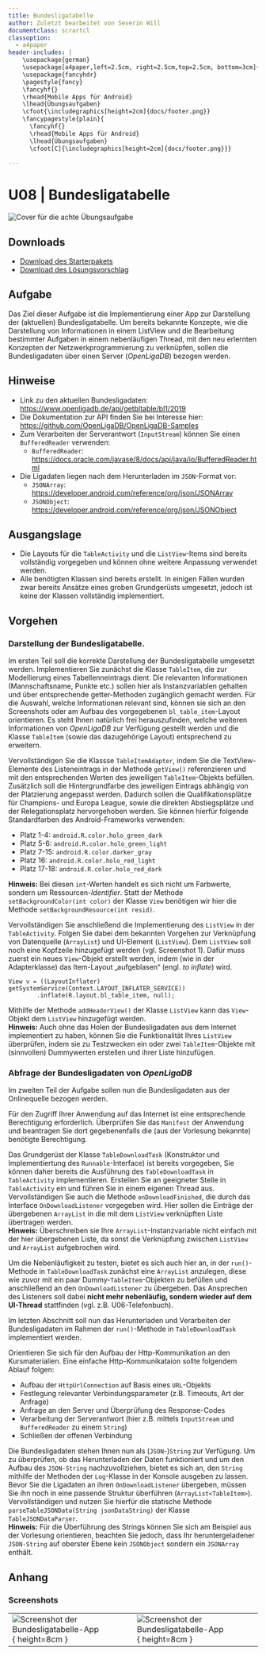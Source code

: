 ```yaml
---
title: Bundesligatabelle
author: Zuletzt bearbeitet von Severin Will
documentclass: scrartcl
classoption:
  - a4paper
header-includes: |
    \usepackage{german} 
    \usepackage[a4paper,left=2.5cm, right=2.5cm,top=2.5cm, bottom=3cm]{geometry}
    \usepackage{fancyhdr}
    \pagestyle{fancy}
    \fancyhf{}
    \rhead{Mobile Apps für Android}
    \lhead{Übungsaufgaben}
    \cfoot{\includegraphics[height=2cm]{docs/footer.png}}
    \fancypagestyle{plain}{
      \fancyhf{}
      \rhead{Mobile Apps für Android}
      \lhead{Übungsaufgaben}
      \cfoot[C]{\includegraphics[height=2cm]{docs/footer.png}}}
      
---
```


# U08 | Bundesligatabelle

![Cover für die achte Übungsaufgabe](./docs/cover.png)

## Downloads

- [Download des Starterpakets](https://github.com/Android-Regensburg/U08-Bundesligatabelle/archive/starter.zip)
- [Download des Lösungsvorschlag](https://github.com/Android-Regensburg/U08-Bundesligatabelle/archive/solution.zip)

## Aufgabe

Das Ziel dieser Aufgabe ist die Implementierung einer App zur Darstellung der (aktuellen) Bundesligatabelle. Um bereits bekannte Konzepte, wie die Darstellung von Informationen in einem ListView und die Bearbeitung bestimmter Aufgaben in einem nebenläufigen Thread, mit den neu erlernten Konzepten der Netzwerkprogrammierung zu verknüpfen, sollen die Bundesligadaten über einen Server (*OpenLigaDB*) bezogen werden.

## Hinweise

* Link zu den aktuellen Bundesligadaten: https://www.openligadb.de/api/getbltable/bl1/2019
* Die Dokumentation zur API finden Sie bei Interesse hier: https://github.com/OpenLigaDB/OpenLigaDB-Samples
* Zum Verarbeiten der Serverantwort (`InputStream`) können Sie einen `BufferedReader` verwenden:
  * `BufferedReader`: https://docs.oracle.com/javase/8/docs/api/java/io/BufferedReader.html
* Die Ligadaten liegen nach dem Herunterladen im `JSON`-Format vor:
  * `JSONArray`: https://developer.android.com/reference/org/json/JSONArray 
  * `JSONObject`: https://developer.android.com/reference/org/json/JSONObject

## Ausgangslage
* Die Layouts für die `TableActivity` und die `ListView`-Items sind bereits vollständig vorgegeben und können ohne weitere Anpassung verwendet werden.
* Alle benötigten Klassen sind bereits erstellt. In einigen Fällen wurden zwar bereits Ansätze eines groben Grundgerüsts umgesetzt, jedoch ist keine der Klassen vollständig implementiert.

## Vorgehen
### Darstellung der Bundesligatabelle.  
Im ersten Teil soll die korrekte Darstellung der Bundesligatabelle umgesetzt werden.
Implementieren Sie zunächst die Klasse `TableItem`, die zur Modellierung eines Tabellenneintrags dient. Die relevanten Informationen (Mannschaftsname, Punkte etc.) sollen hier als Instanzvariablen gehalten und über entsprechende getter-Methoden zugänglich gemacht werden. Für die Auswahl, welche Informationen relevant sind, können sie sich an den Screenshots oder am Aufbau des vorgegebenen `bl_table_item`-Layout orientieren.
Es steht Ihnen natürlich frei herauszufinden, welche weiteren Informationen von *OpenLigaDB* zur Verfügung gestellt werden und die Klasse `TableItem` (sowie das dazugehörige Layout) entsprechend zu erweitern.

Vervollständigen Sie die Klassse `TableItemAdapter`, indem Sie die TextView-Elemente des Listeneintrags in der Methode `getView()` referenzieren und mit den entsprechenden Werten des jeweiligen `TableItem`-Objekts befüllen.
Zusätzlich soll die Hintergrundfarbe des jeweiligen Eintrags abhängig von der Platzierung angepasst werden. Dadurch sollen die Qualifikationsplätze für Champions- und Europa League, sowie die direkten Abstiegsplätze und der Relegationsplatz hervorgehoben werden. Sie können hierfür folgende Standardfarben des Android-Frameworks verwenden:
* Platz 1-4: `android.R.color.holo_green_dark`  
* Platz 5-6: `android.R.color.holo_green_light`  
* Platz 7-15: `android.R.color.darker_gray`  
* Platz 16: `android.R.color.holo_red_light`  
* Platz 17-18: `android.R.color.holo_red_dark`  

**Hinweis:** Bei diesen `int`-Werten handelt es sich nicht um Farbwerte, sondern um Ressourcen-*Identifier*. Statt der Methode `setBackgroundColor(int color)` der Klasse `View` benötigen wir hier die Methode `setBackgroundResource(int resid)`. 

Vervollständigen Sie anschließend die Implementierung des `ListView` in der `TableActivity`. Folgen Sie dabei dem bekannten Vorgehen zur Verknüpfung von Datenquelle (`ArrayList`) und UI-Element (`ListView`).
Dem `ListView` soll noch eine Kopfzeile hinzugefügt werden (vgl. Screenshot 1). Dafür muss zuerst ein neues `View`-Objekt erstellt werden, indem (wie in der Adapterklasse) das Item-Layout „aufgeblasen“ (engl. *to inflate*) wird.
```
View v = ((LayoutInflater) getSystemService(Context.LAYOUT_INFLATER_SERVICE))
        .inflate(R.layout.bl_table_item, null);
```
Mithilfe der Methode `addHeaderView()` der Klasse `ListView` kann das `View`-Objekt dem `ListView` hinzugefügt werden.  
**Hinweis:** Auch ohne das Holen der Bundesligadaten aus dem Internet implementiert zu haben, können Sie die Funktionalität Ihres `ListView` überprüfen, indem sie zu Testzwecken ein oder zwei `TableItem`-Objekte mit (sinnvollen) Dummywerten erstellen und ihrer Liste hinzufügen.

### Abfrage der Bundesligadaten von *OpenLigaDB*
Im zweiten Teil der Aufgabe sollen nun die Bundesligadaten aus der Onlinequelle bezogen werden.

Für den Zugriff Ihrer Anwendung auf das Internet ist eine entsprechende Berechtigung erforderlich. Überprüfen Sie das `Manifest` der Anwendung und beantragen Sie dort gegebenenfalls die (aus der Vorlesung bekannte) benötigte Berechtigung.

Das Grundgerüst der Klasse `TableDownloadTask` (Konstruktor und Implementiertung des `Runnable`-Interface) ist bereits vorgegeben, Sie können daher bereits die Ausführung des `TableDownloadTask` in `TableActivity` implementieren. Erstellen Sie an geeigneter Stelle in `TableActivity` ein   und führen Sie in einem eigenen Thread aus. Vervollständigen Sie auch die Methode `onDownloadFinished`, die durch das Interface `OnDownloadListener` vorgegeben wird. Hier sollen die Einträge der übergebenen `ArrayList` in die mit dem `ListView` verknüpften Liste übertragen werden.  
**Hinweis:** Überschreiben sie Ihre `ArrayList`-Instanzvariable nicht einfach mit der hier übergebenen Liste, da sonst die Verknüpfung zwischen `ListView` und `ArrayList` aufgebrochen wird.
  
Um die Nebenläufigkeit zu testen, bietet es sich auch hier an, in der `run()`-Methode in `TableDownloadTask` zunächst eine `ArrayList` anzulegen, diese wie zuvor mit ein paar Dummy-`TableItem`-Objekten zu befüllen und anschließend an den `OnDownloadListener` zu übergeben. Das Ansprechen des Listeners soll dabei **nicht mehr nebenläufig, sondern wieder auf dem UI-Thread** stattfinden (vgl. z.B. U06-Telefonbuch).
  
Im letzten Abschnitt soll nun das Herunterladen und Verarbeiten der Bundesligadaten im Rahmen der `run()`-Methode in `TableDownloadTask` implementiert werden.
  
Orientieren Sie sich für den Aufbau der Http-Kommunikation an den Kursmaterialien. Eine einfache Http-Kommunikataion sollte folgendem Ablauf folgen:
* Aufbau der `HttpUrlConnection` auf Basis eines `URL`-Objekts  
* Festlegung relevanter Verbindungsparameter (z.B. Timeouts, Art der Anfrage)  
* Anfrage an den Server und Überprüfung des Response-Codes  
* Verarbeitung der Serverantwort (hier z.B. mittels `InputStream` und `BufferedReader` zu einem `String`)  
* Schließen der offenen Verbindung
  
Die Bundesligadaten stehen Ihnen nun als (`JSON`-)`String` zur Verfügung. Um zu überprüfen, ob das Herunterladen der Daten funktioniert und um den Aufbau des `JSON-String` nachzuvollziehen, bietet es sich an, den `String` mithilfe der Methoden der `Log`-Klasse in der Konsole ausgeben zu lassen. Bevor Sie die Ligadaten an ihren `OnDownloadListener` übergeben, müssen Sie ihn noch in eine passende Struktur überführen (`ArrayList<TableItem>`). Vervollständigen und nutzen Sie hierfür die statische Methode `parseTableJSONData(String jsonDataString)` der Klasse `TableJSONDataParser`.  
**Hinweis:** Für die Überführung des Strings können Sie sich am Beispiel aus der Vorlesung orientieren, beachten Sie jedoch, dass Ihr heruntergeladener `JSON-String` auf oberster Ebene kein `JSONObject` sondern ein `JSONArray` enthält.

## Anhang
### Screenshots

| | |
|-|-|
|![Screenshot der Bundesligatabelle-App](./docs/screenshot-1.png "Obere Tabellenhälfte"){ height=8cm } |![Screenshot der Bundesligatabelle-App](./docs/screenshot-2.png "Untere Tabellenhälfte"){ height=8cm } |


